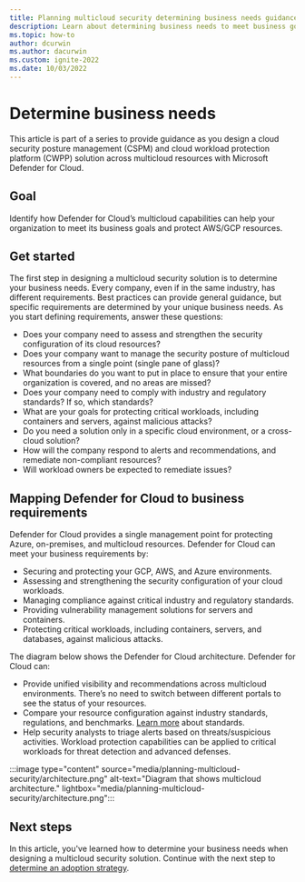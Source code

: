 ```yaml
---
title: Planning multicloud security determining business needs guidance
description: Learn about determining business needs to meet business goals in multicloud environment with Microsoft Defender for Cloud.
ms.topic: how-to
author: dcurwin
ms.author: dacurwin
ms.custom: ignite-2022
ms.date: 10/03/2022
---
```


# Determine business needs

This article is part of a series to provide guidance as you design a cloud security posture management (CSPM) and cloud workload protection platform (CWPP) solution across multicloud resources with Microsoft Defender for Cloud.

## Goal

Identify how Defender for Cloud’s multicloud capabilities can help your organization to meet its business goals and protect AWS/GCP resources.

## Get started

The first step in designing a multicloud security solution is to determine your business needs. Every company, even if in the same industry, has different requirements. Best practices can provide general guidance, but specific requirements are determined by your unique business needs.
As you start defining requirements, answer these questions:

- Does your company need to assess and strengthen the security configuration of its cloud resources?
- Does your company want to manage the security posture of multicloud resources from a single point (single pane of glass)?
- What boundaries do you want to put in place to ensure that your entire organization is covered, and no areas are missed?
- Does your company need to comply with industry and regulatory standards? If so, which standards?
- What are your goals for protecting critical workloads, including containers and servers, against malicious attacks?
- Do you need a solution only in a specific cloud environment, or a cross-cloud solution?
- How will the company respond to alerts and recommendations, and remediate non-compliant resources?
- Will workload owners be expected to remediate issues?

## Mapping Defender for Cloud to business requirements

Defender for Cloud provides a single management point for protecting Azure, on-premises, and multicloud resources. Defender for Cloud can meet your business requirements by:

- Securing and protecting your GCP, AWS, and Azure environments.
- Assessing and strengthening the security configuration of your cloud workloads.
- Managing compliance against critical industry and regulatory standards.
- Providing vulnerability management solutions for servers and containers.
- Protecting critical workloads, including containers, servers, and databases, against malicious attacks.

The diagram below shows the Defender for Cloud architecture. Defender for Cloud can:

- Provide unified visibility and recommendations across multicloud environments. There’s no need to switch between different portals to see the status of your resources.
- Compare your resource configuration against industry standards, regulations, and benchmarks. [Learn more](./update-regulatory-compliance-packages.md) about standards.
- Help security analysts to triage alerts based on threats/suspicious activities. Workload protection capabilities can be applied to critical workloads for threat detection and advanced defenses.

:::image type="content" source="media/planning-multicloud-security/architecture.png" alt-text="Diagram that shows multicloud architecture." lightbox="media/planning-multicloud-security/architecture.png":::

## Next steps

In this article, you've learned how to determine your business needs when designing a multicloud security solution. Continue with the next step to [determine an adoption strategy](plan-multicloud-security-define-adoption-strategy.md).